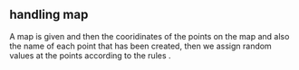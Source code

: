 ## handling map

A map is given and then the cooridinates of the points on the map  and also the name of each point that has been created, then we assign random values at the points according to the rules .